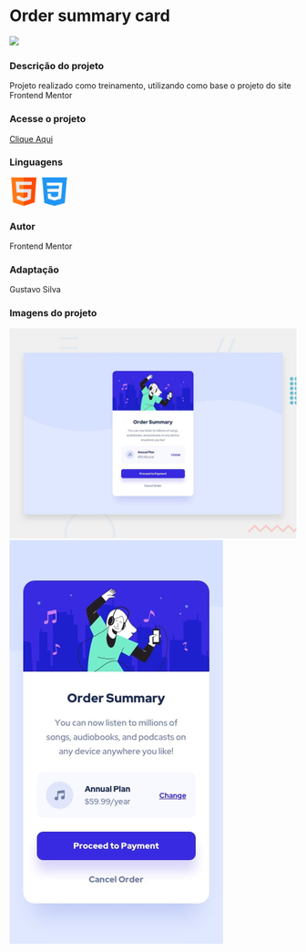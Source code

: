 <h1>Order summary card</h1>

<img src="https://img.shields.io/badge/STATUS%20-Pronto-sucess"/>

<h3>Descrição do projeto</h3>
<p>Projeto realizado como treinamento, utilizando como base o projeto do site Frontend Mentor</p>

<h3>Acesse o projeto</h3><a href="https://gustavocrs.github.io/order-summary">Clique Aqui</a> 

<div><p><h3>Linguagens</h3></p>
<img alt="Icone HTML" src="./images/html.png" style="width:50px;height:50px"/> 
<img alt="Icone CSS" src="./images/css.png" style="width:50px;height:50px"/> 
</div>

<p><h3>Autor</h3> Frontend Mentor</p>

<p><h3>Adaptação</h3> Gustavo Silva</p>

<h3>Imagens do projeto</h3>
<img alt="Imagem do projeto" src="./design/desktop-preview.jpg"/>
<img alt="Imagem do projeto" src="./design/mobile-design.jpg"/>
